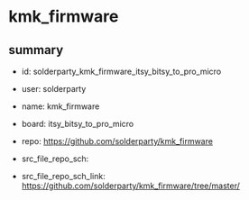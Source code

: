 # kmk_firmware
 
## summary 
* id: solderparty_kmk_firmware_itsy_bitsy_to_pro_micro
* user: solderparty
* name: kmk_firmware
* board: itsy_bitsy_to_pro_micro
* repo: https://github.com/solderparty/kmk_firmware



* src_file_repo_sch: 
* src_file_repo_sch_link: https://github.com/solderparty/kmk_firmware/tree/master/






